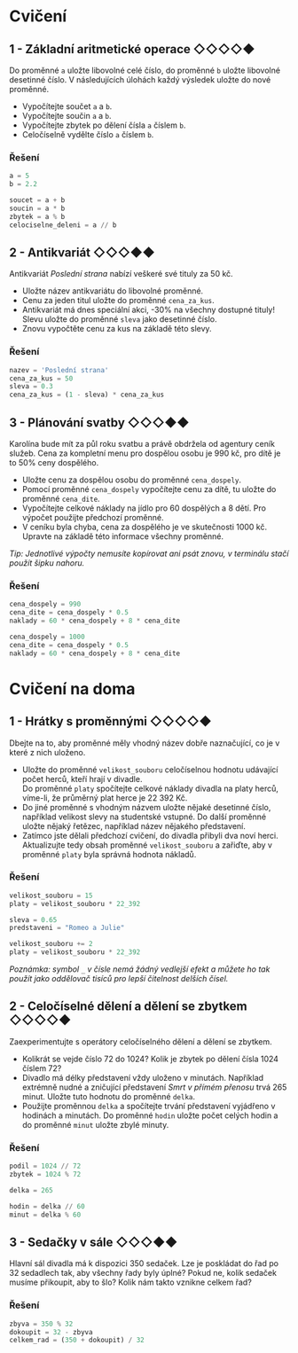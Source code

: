 # Cvičení


## 1 - Základní aritmetické operace ◇◇◇◇◆

Do proměnné `a` uložte libovolné celé číslo, do proměnné `b` uložte libovolné desetinné číslo. V následujících úlohách
každý výsledek uložte do nové proměnné.

- Vypočítejte součet `a` a `b`.
- Vypočítejte součin `a` a `b`.
- Vypočítejte zbytek po dělení čísla `a` číslem `b`.
- Celočíselně vydělte číslo `a` číslem `b`.

### Řešení

```python
a = 5
b = 2.2

soucet = a + b
soucin = a * b
zbytek = a % b
celociselne_deleni = a // b
```

## 2 - Antikvariát ◇◇◇◆◆

Antikvariát *Poslední strana* nabízí veškeré své tituly za 50 kč.

- Uložte název antikvariátu do libovolné proměnné.
- Cenu za jeden titul uložte do proměnné `cena_za_kus`.
- Antikvariát má dnes speciální akci, -30% na všechny dostupné tituly! Slevu uložte do proměnné `sleva` jako desetinné
  číslo.
- Znovu vypočtěte cenu za kus na základě této slevy.

### Řešení

```python
nazev = 'Poslední strana'
cena_za_kus = 50
sleva = 0.3
cena_za_kus = (1 - sleva) * cena_za_kus
```

## 3 - Plánování svatby ◇◇◇◆◆

Karolína bude mít za půl roku svatbu a právě obdržela od agentury ceník služeb. Cena za kompletní menu pro dospělou
osobu je 990 kč, pro dítě je to 50% ceny dospělého.

- Uložte cenu za dospělou osobu do proměnné `cena_dospely`.
- Pomocí proměnné `cena_dospely` vypočítejte cenu za dítě, tu uložte do proměnné `cena_dite`.
- Vypočítejte celkové náklady na jídlo pro 60 dospělých a 8 dětí. Pro výpočet použijte předchozí proměnné.
- V ceníku byla chyba, cena za dospělého je ve skutečnosti 1000 kč. Upravte na základě této informace všechny proměnné.

*Tip: Jednotlivé výpočty nemusíte kopírovat ani psát znovu, v terminálu stačí použít šipku nahoru.*

### Řešení

```python
cena_dospely = 990
cena_dite = cena_dospely * 0.5
naklady = 60 * cena_dospely + 8 * cena_dite

cena_dospely = 1000
cena_dite = cena_dospely * 0.5
naklady = 60 * cena_dospely + 8 * cena_dite
```

# Cvičení na doma

## 1 - Hrátky s proměnnými ◇◇◇◇◆

Dbejte na to, aby proměnné měly vhodný název dobře naznačující, co je v které z nich uloženo.

- Uložte do proměnné `velikost_souboru` celočíselnou hodnotu udávající počet herců, kteří hrají v divadle.  
  Do proměnné `platy` spočítejte celkové náklady divadla na platy herců, víme-li, že průměrný plat herce je 22 392 Kč.
- Do jiné proměnné s vhodným názvem uložte nějaké desetinné číslo, například velikost slevy na studentské vstupné. Do
  další proměnné uložte nějaký řetězec, například název nějakého představení.
- Zatímco jste dělali předchozí cvičení, do divadla přibyli dva noví herci. Aktualizujte tedy obsah
  proměnné `velikost_souboru` a  zařiďte, aby v proměnné `platy` byla správná hodnota nákladů.

### Řešení

```python
velikost_souboru = 15
platy = velikost_souboru * 22_392

sleva = 0.65
predstaveni = "Romeo a Julie"

velikost_souboru += 2
platy = velikost_souboru * 22_392
```

*Poznámka: symbol `_` v čísle nemá žádný vedlejší efekt a můžete ho tak použít jako oddělovač tisíců pro lepší čitelnost
delších čísel.*

## 2 - Celočíselné dělení a dělení se zbytkem ◇◇◇◇◆

Zaexperimentujte s operátory celočíselného dělení a dělení se zbytkem.

- Kolikrát se vejde číslo 72 do 1024? Kolik je zbytek po dělení čísla 1024 číslem 72?
- Divadlo má délky představení vždy uloženo v minutách. Například extrémně nudné a zničující představení *Smrt v přímém
  přenosu* trvá 265 minut. Uložte tuto hodnotu do proměnné `delka`.
- Použijte proměnnou `delka` a spočítejte trvání představení vyjádřeno v hodinách a minutách. Do proměnné `hodin` uložte
  počet celých hodin a do proměnné `minut` uložte zbylé minuty.

### Řešení

```python
podil = 1024 // 72
zbytek = 1024 % 72

delka = 265

hodin = delka // 60
minut = delka % 60
```

## 3 - Sedačky v sále ◇◇◇◆◆

Hlavní sál divadla má k dispozici 350 sedaček. Lze je poskládat do řad po 32 sedadlech tak, aby všechny řady byly úplné?
Pokud ne, kolik sedaček musíme přikoupit, aby to šlo? Kolik nám takto vznikne celkem řad?

### Řešení

```python
zbyva = 350 % 32
dokoupit = 32 - zbyva
celkem_rad = (350 + dokoupit) / 32
```